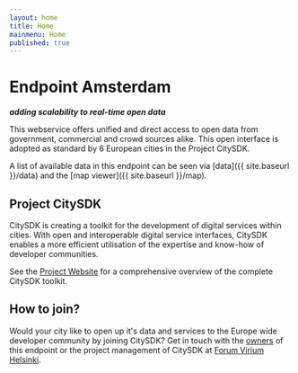 ```yaml
---
layout: home
title: Home
mainmenu: Home
published: true
---
```


# Endpoint Amsterdam
_**adding scalability to real-time open data**_

This webservice offers unified and direct access to open data from government, commercial and crowd sources alike. This open interface is adopted as standard by 6 European cities in the Project CitySDK.

A list of available data in this endpoint can be seen via [data]({{ site.baseurl }}/data) and the [map viewer]({{ site.baseurl }}/map).


## Project CitySDK

CitySDK is creating a toolkit for the development of digital services within cities. With open and interoperable digital service interfaces, CitySDK enables a more efficient utilisation of the expertise and know-how of developer communities. 

See the [Project Website](http://www.citysdk.eu/) for a comprehensive overview of the complete CitySDK toolkit.

## How to join?

Would your city like to open up it's data and services to the Europe wide developer community by joining CitySDK? Get in touch with the [owners](mailto:citysdk@waag.org) of this endpoint or the project management of CitySDK at [Forum Virium Helsinki](http://www.citysdk.eu/partners/forum-virium/).